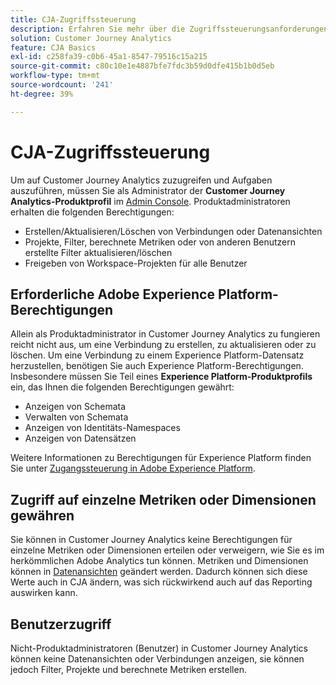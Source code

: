 ```yaml
---
title: CJA-Zugriffssteuerung
description: Erfahren Sie mehr über die Zugriffssteuerungsanforderungen zum Erstellen von Verbindungen, Hinzufügen von Datensätzen, Erstellen von Datenansichten usw.
solution: Customer Journey Analytics
feature: CJA Basics
exl-id: c258fa39-c0b6-45a1-8547-79516c15a215
source-git-commit: c80c10e1e4887bfe7fdc3b59d0dfe415b1b0d5eb
workflow-type: tm+mt
source-wordcount: '241'
ht-degree: 39%

---
```


# CJA-Zugriffssteuerung

Um auf Customer Journey Analytics zuzugreifen und Aufgaben auszuführen, müssen Sie als Administrator der **Customer Journey Analytics-Produktprofil** im [Admin Console](https://adminconsole.adobe.com/enterprise/). Produktadministratoren erhalten die folgenden Berechtigungen:

* Erstellen/Aktualisieren/Löschen von Verbindungen oder Datenansichten
* Projekte, Filter, berechnete Metriken oder von anderen Benutzern erstellte Filter aktualisieren/löschen
* Freigeben von Workspace-Projekten für alle Benutzer

## Erforderliche Adobe Experience Platform-Berechtigungen

Allein als Produktadministrator in Customer Journey Analytics zu fungieren reicht nicht aus, um eine Verbindung zu erstellen, zu aktualisieren oder zu löschen. Um eine Verbindung zu einem Experience Platform-Datensatz herzustellen, benötigen Sie auch Experience Platform-Berechtigungen. Insbesondere müssen Sie Teil eines **Experience Platform-Produktprofils** ein, das Ihnen die folgenden Berechtigungen gewährt:

* Anzeigen von Schemata
* Verwalten von Schemata
* Anzeigen von Identitäts-Namespaces
* Anzeigen von Datensätzen

Weitere Informationen zu Berechtigungen für Experience Platform finden Sie unter [Zugangssteuerung in Adobe Experience Platform](https://experienceleague.adobe.com/docs/experience-platform/access-control/home.html?lang=de).

## Zugriff auf einzelne Metriken oder Dimensionen gewähren

Sie können in Customer Journey Analytics keine Berechtigungen für einzelne Metriken oder Dimensionen erteilen oder verweigern, wie Sie es im herkömmlichen Adobe Analytics tun können. Metriken und Dimensionen können in [Datenansichten](/help/data-views/data-views.md) geändert werden. Dadurch können sich diese Werte auch in CJA ändern, was sich rückwirkend auch auf das Reporting auswirken kann.

## Benutzerzugriff

Nicht-Produktadministratoren (Benutzer) in Customer Journey Analytics können keine Datenansichten oder Verbindungen anzeigen, sie können jedoch Filter, Projekte und berechnete Metriken erstellen.

